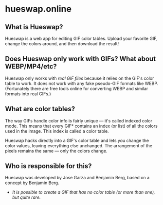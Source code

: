 # hueswap.online

## What is Hueswap?
Hueswap is a web app for editing GIF color tables. Upload your favorite GIF, change the colors around, and then download the result!

## Does Hueswap only work with GIFs? What about WEBP/MP4/etc?
Hueswap only works with _real GIF files_ because it relies on the GIF's color table to work. It does not work with any fake pseudo-GIF formats like WEBP. (Fortunately there are free tools online for converting WEBP and similar formats into real GIFs.)

## What are color tables?
The way GIFs handle color info is fairly unique — it's called indexed color mode. This means that every GIF* contains an index (or list) of all the colors used in the image. This index is called a color table.

Hueswap hacks directly into a GIF's color table and lets you change the color values, leaving everything else unchanged. The arrangement of the pixels remains the same — only the colors change.

## Who is responsible for this?
Hueswap was developed by Jose Garza and Benjamin Berg, based on a concept by Benjamin Berg.

* _It is possible to create a GIF that has no color table (or more than one), but quite rare._
